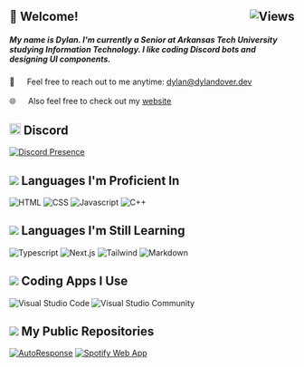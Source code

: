 <h2>
  <img align="right" src="https://komarev.com/ghpvc/?username=notdyLn&label=Visitors&color=222222&style=for-the-badge" alt="Views"/>
	👋 Welcome!
</h2>

<h5>
	My name is Dylan. I'm currently a Senior at Arkansas Tech University studying Information Technology. I like coding Discord bots and designing UI components.
</h5>

📧 &emsp; Feel free to reach out to me anytime: [dylan@dylandover.dev](mailto:dylan@dylandover.dev)<br><br>
🌐 &emsp; Also feel free to check out my [website](https://dylandover.dev)

<h2>
    	<img src="https://cdn.prod.website-files.com/6257adef93867e50d84d30e2/636e0a6ca814282eca7172c6_icon_clyde_white_RGB.svg" width="20px" fill="white"/>
	Discord
</h2>

[![Discord Presence](https://lanyard.cnrad.dev/api/458854676557856790)](https://discord.com/users/458854676557856790)

<h2>
    	<img src="https://img.icons8.com/material-outlined/20/FFFFFF/source-code.png"/>
	Languages I'm Proficient In
</h2>

![HTML](https://img.shields.io/badge/HTML-E34F26?style=for-the-badge&logo=html5&logoColor=white)
![CSS](https://img.shields.io/badge/CSS-1572B6?style=for-the-badge&logo=css3&logoColor=white)
![Javascript](https://img.shields.io/badge/JAVASCRIPT-F7DF1E?style=for-the-badge&logo=javascript&logoColor=black)
![C++](https://img.shields.io/badge/C++-00599C?style=for-the-badge&logo=cplusplus&logoColor=white)

<h2>
    	<img src="https://img.icons8.com/material-outlined/20/FFFFFF/source-code.png"/>
	Languages I'm Still Learning
</h2>

![Typescript](https://img.shields.io/badge/TYPESCRIPT-3178C6?style=for-the-badge&logo=typescript&logoColor=white)
![Next.js](https://img.shields.io/badge/NEXT.JS-000000?style=for-the-badge&logo=nextdotjs&logoColor=white)
![Tailwind](https://img.shields.io/badge/TAILWIND_CSS-06B6D4?style=for-the-badge&logo=tailwindcss&logoColor=white)
![Markdown](https://img.shields.io/badge/MARKDOWN-000000?style=for-the-badge&logo=markdown&logoColor=white)

<h2>
    	<img src="https://img.icons8.com/color/20/visual-studio-code-2019.png"/>
	Coding Apps I Use
</h2>

![Visual Studio Code](https://img.shields.io/badge/Visual_Studio_Code-0078d7?style=for-the-badge&logo=visualstudiocode&logoColor=white)
![Visual Studio Community](https://img.shields.io/badge/Visual_Studio_Community-5C2D91?style=for-the-badge&logo=visualstudio&logoColor=white)

<h2>
    	<img src="https://img.icons8.com/ios-glyphs/20/FFFFFF/github.png"/>
	My Public Repositories
</h2>

[![AutoResponse](https://github-readme-stats.vercel.app/api/pin/?username=notdyLn&repo=AutoResponse&border_color=5865F2&bg_color=232428&title_color=CCC&text_color=AAA&icon_color=AAA)](https://github.com/notdyLn/AutoResponse)
[![Spotify Web App](https://github-readme-stats.vercel.app/api/pin/?username=notdyLn&repo=spotify-web-app&border_color=1DB954&bg_color=121212&title_color=CCC&text_color=AAA&icon_color=AAA)](https://github.com/notdyLn/spotify-web-app)
